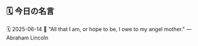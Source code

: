 ## 🗓️ 今日の名言

<!--START_SECTION:quote-->
🗓️ 2025-06-14
💬 "All that I am, or hope to be, I owe to my angel mother." — Abraham Lincoln
<!--END_SECTION:quote-->
